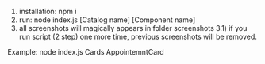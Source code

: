 1) installation: npm i
2) run: node index.js [Catalog name] [Component name]
3) all screenshots will magically appears in folder screenshots
3.1) if you run script (2 step) one more time, previous screenshots will be removed.

Example: 
node index.js Cards AppointemntCard
